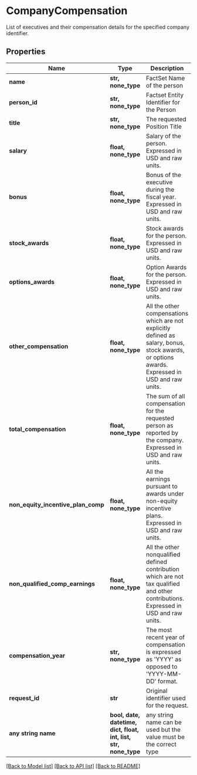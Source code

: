 # CompanyCompensation

List of executives and their compensation details for the specified company identifier.

## Properties
Name | Type | Description | Notes
------------ | ------------- | ------------- | -------------
**name** | **str, none_type** | FactSet Name of the person | [optional] 
**person_id** | **str, none_type** | Factset Entity Identifier for the Person | [optional] 
**title** | **str, none_type** | The requested Position Title | [optional] 
**salary** | **float, none_type** | Salary of the person. Expressed in USD and raw units. | [optional] 
**bonus** | **float, none_type** | Bonus of the executive during the fiscal year. Expressed in USD and raw units. | [optional] 
**stock_awards** | **float, none_type** | Stock awards for the person. Expressed in USD and raw units. | [optional] 
**options_awards** | **float, none_type** | Option Awards for the person. Expressed in USD and raw units. | [optional] 
**other_compensation** | **float, none_type** | All the other compensations which are not explicitly defined as salary, bonus, stock awards, or options awards. Expressed in USD and raw units. | [optional] 
**total_compensation** | **float, none_type** | The sum of all compensation for the requested person as reported by the company. Expressed in USD and raw units. | [optional] 
**non_equity_incentive_plan_comp** | **float, none_type** | All the earnings pursuant to awards under non-equity incentive plans. Expressed in USD and raw units. | [optional] 
**non_qualified_comp_earnings** | **float, none_type** | All the other nonqualified defined contribution which are not tax qualified and other contributions. Expressed in USD and raw units. | [optional] 
**compensation_year** | **str, none_type** | The most recent year of compensation is expressed as &#39;YYYY&#39; as opposed to &#39;YYYY-MM-DD&#39; format. | [optional] 
**request_id** | **str** | Original identifier used for the request. | [optional] 
**any string name** | **bool, date, datetime, dict, float, int, list, str, none_type** | any string name can be used but the value must be the correct type | [optional]

[[Back to Model list]](../README.md#documentation-for-models) [[Back to API list]](../README.md#documentation-for-api-endpoints) [[Back to README]](../README.md)


